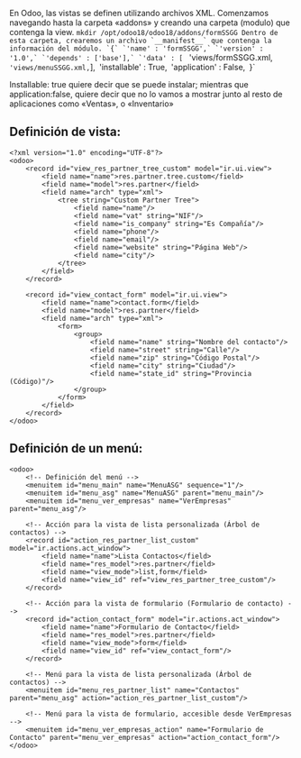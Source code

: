 En Odoo, las vistas se definen utilizando archivos XML. Comenzamos navegando hasta la carpeta «addons» y creando una carpeta (modulo) que contenga la view.
``mkdir /opt/odoo18/odoo18/addons/formSSGG
Dentro de esta carpeta, crearemos un archivo `__manifest__` que contenga la información del módulo.
`{`
`'name' : 'formSSGG',`
`'version' : '1.0',`
`'depends' : ['base'],`
`'data' : [
``         'views/formSSGG.xml,
``         'views/menuSSGG.xml,
``],`
`'installable' : True,`
`'application' : False,`
`}`

Installable: true quiere decir que se puede instalar; mientras que application:false, quiere decir que no lo vamos a mostrar junto al resto de aplicaciones como «Ventas», o «Inventario»
## Definición de vista:
```
<?xml version="1.0" encoding="UTF-8"?>
<odoo>
    <record id="view_res_partner_tree_custom" model="ir.ui.view">
        <field name="name">res.partner.tree.custom</field>
        <field name="model">res.partner</field>
        <field name="arch" type="xml">
            <tree string="Custom Partner Tree">
                <field name="name"/>
                <field name="vat" string="NIF"/>
                <field name="is_company" string="Es Compañía"/>
                <field name="phone"/>
                <field name="email"/>
                <field name="website" string="Página Web"/>
                <field name="city"/>
            </tree>
        </field>
    </record>

    <record id="view_contact_form" model="ir.ui.view">
        <field name="name">contact.form</field>
        <field name="model">res.partner</field>
        <field name="arch" type="xml">
            <form>
                <group>
                    <field name="name" string="Nombre del contacto"/>
                    <field name="street" string="Calle"/>
                    <field name="zip" string="Código Postal"/>
                    <field name="city" string="Ciudad"/>
                    <field name="state_id" string="Provincia (Código)"/>
                </group>
            </form>
        </field>
    </record>
</odoo>

```

## Definición de un menú:
```
<odoo>
    <!-- Definición del menú -->
    <menuitem id="menu_main" name="MenuASG" sequence="1"/>
    <menuitem id="menu_asg" name="MenuASG" parent="menu_main"/>
    <menuitem id="menu_ver_empresas" name="VerEmpresas" parent="menu_asg"/>

    <!-- Acción para la vista de lista personalizada (Árbol de contactos) -->
    <record id="action_res_partner_list_custom" model="ir.actions.act_window">
        <field name="name">Lista Contactos</field>
        <field name="res_model">res.partner</field>
        <field name="view_mode">list,form</field>
        <field name="view_id" ref="view_res_partner_tree_custom"/>
    </record>

    <!-- Acción para la vista de formulario (Formulario de contacto) -->
    <record id="action_contact_form" model="ir.actions.act_window">
        <field name="name">Formulario de Contacto</field>
        <field name="res_model">res.partner</field>
        <field name="view_mode">form</field>
        <field name="view_id" ref="view_contact_form"/>
    </record>

    <!-- Menú para la vista de lista personalizada (Árbol de contactos) -->
    <menuitem id="menu_res_partner_list" name="Contactos" parent="menu_asg" action="action_res_partner_list_custom"/>

    <!-- Menú para la vista de formulario, accesible desde VerEmpresas -->
    <menuitem id="menu_ver_empresas_action" name="Formulario de Contacto" parent="menu_ver_empresas" action="action_contact_form"/>
</odoo>
```